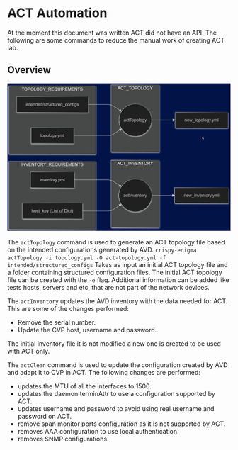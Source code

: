 # ACT Automation

At the moment this document was written ACT did not have an API.
The following are some commands to reduce the manual work of creating ACT lab.

## Overview

![ACT Automation](images/act-main.jpg)

The `actTopology` command is used to generate an ACT topology file based on the intended configurations generated by AVD.
`crispy-enigma actTopology -i topology.yml -O act-topology.yml -f intended/structured_configs`
Takes as input an initial ACT topology file and a folder containing structured configuration files. The initial ACT topology file can be created with the `-e` flag. Additional information can be added like tests hosts, servers and etc, that are not part of the network devices.

The `actInventory` updates the AVD inventory with the data needed for ACT. This are some of the changes performed:

- Remove the serial number.
- Update the CVP host, username and password.

The initial inventory file it is not modified a new one is created to be used with ACT only.

The `actClean` command is used to update the configuration created by AVD and adapt it to CVP in ACT.
The following changes are performed:

- updates the MTU of all the interfaces to 1500.
- updates the daemon terminAttr to use a configuration supported by ACT.
- updates username and password to avoid using real username and password on ACT.
- remove span monitor ports configuration as it is not supported by ACT.
- removes AAA configuration to use local authentication.
- removes SNMP configurations.
